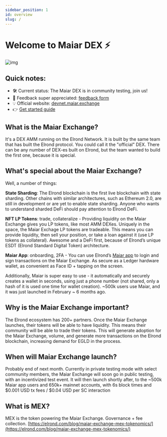 ```yaml
---
sidebar_position: 1
id: overview
slug: /
---
```


# Welcome to Maiar DEX ⚡

![img](/docs/maiar-exchange-overview.png)

## Quick notes:

- 🛠️ Current status: The Maiar DEX is in community testing, join us!
- 🙌 Feedback super appreciated: [feedback form](https://docs.google.com/forms/u/1/d/1y6FJSr2sNu55sBAJML9ejLCwMr3_k2muB4jxbDyZ1mY)
- 💡 Official website: [devnet.maiar.exchange](https://devnet.maiar.exchange)
- 👉 [Get started guide](/how-to-test)

## What is the Maiar Exchange?

It's a DEX AMM running on the Elrond Network. It is built by the same team that has built the Elrond protocol. You could call it the "official" DEX. There can be any number of DEX-es built on Elrond, but the team wanted to build the first one, because it is special.

## What's special about the Maiar Exchange?

Well, a number of things:

**State Sharding**: The Elrond blockchain is the first live blockchain with state sharding. Other chains with similar architectures, such as Ethereum 2.0, are still in development or are yet to enable state sharding. Anyone who wants to understand sharded DeFi should pay attention to Elrond DeFi.

**NFT LP Tokens**: trade, collateralize - Providing liquidity on the Maiar Exchange gives you LP tokens, like most AMM DEXes. Uniquely in the space, the Maiar Exchage LP tokens are tradeable. This means you can provide liquidity, then sell your position, or take a loan against it (use LP tokens as collateral). Awesome and a DeFi first, because of Elrond’s unique ESDT (Elrond Standard Digital Token) architecture.

**Maiar App**: onboarding, 2FA - You can use Elrond’s [Maiar app](https://getmaiar.com/app) to login and sign transactions on the Maiar Exchange. As secure as a Ledger hardware wallet, as convenient as Face ID + tapping on the screen.

Additionally, Maiar is super easy to use - it automatically and securely creates a wallet in seconds, using just a phone number (not shared, only a hash of it is used one time for wallet creation). ~500k users use Maiar, and it was just launched in February ~ 6 months ago.

## Why is the Maiar Exchange important?

The Elrond ecosystem has 200+ partners. Once the Maiar Exchange launches, their tokens will be able to have liquidity. This means their community will be able to trade their tokens. This will generate adoption for the Maiar Exchange, volume, and generate more transactions on the Elrond blockchain, increasing demand for EGLD in the process.

## When will Maiar Exchange launch?

Probably end of next month. Currently in private testing mode with select community members, the Maiar Exchange will soon go in public testing, with an incentivized test event.
It will then launch shortly after, to the ~500k Maiar app users and 650k+ mainnet accounts, with 6s block times and $0.001 USD tx fees / $0.04 USD per SC interaction

## What is MEX?

MEX is the token powering the Maiar Exchange. Governance + fee collection.
[https://elrond.com/blog/maiar-exchange-mex-tokenomics/](https://elrond.com/blog/maiar-exchange-mex-tokenomics/)
